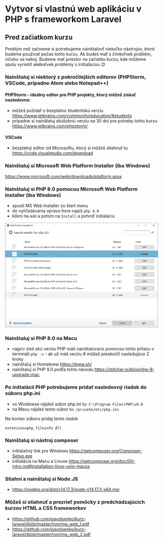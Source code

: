 # Vytvor si vlastnú web aplikáciu v PHP s frameworkom Laravel

## Pred začiatkom kurzu

Predtým než začneme si potrebujeme nainštalovť niekoľko nástrojov, ktoré budeme používať počas tohto kurzu. 
Ak budeš mať s čímkoľvek problém, ničoho sa neboj. Budeme mať priestor na začiatku kurzu, kde môžeme spolu vyriešiť akékoľvek problémy s inštaláciou 😉

### Nainštaluj si niektorý z pokročilejších editorov (PHPStorm, VSCode, prípadne Atom alebo Notepad++)

#### PHPStorm - ideálny editor pre PHP projekty, ktorý môžeš získať nasledovne:

- môžeš požidať o bezplatnú študentskú verziu https://www.jetbrains.com/community/education/#students
- prípadne si nainštaluj skúšobnú verziu na 30 dní pre potreby tohto kurzu https://www.jetbrains.com/phpstorm/

#### VSCode 
  - bezplatný editor od Microsoftu, ktorý si môžeš stiahnuť tu https://code.visualstudio.com/download

### Nainštaluj si Microsoft Web Platform Installer (iba Windows)

https://www.microsoft.com/web/downloads/platform.aspx

### Nainštaluj si PHP 8.0 pomocou Microsoft Web Platform Installer (iba Windows)
- spusti MS Web Installer zo štart menu
- do vyhľadávania vpravo hore napíš `php 8.0`
- klikni na `Add` a potom na `Install` a potvrď inštaláciu

![](install_php_8.0.png)

### Nainštaluj si PHP 8.0 na Macu
- najprv zisti akú verziu PHP máš nainštalovanú pomocou tohto prílazu v termináli `php -v` - ak už máš verziu 8 môžeš preskočiť nasledujúce 2 kroky
- nainštaluj si Homebrew https://brew.sh/
- nainštaluj si PHP 8.0 podľa tohto návodu https://stitcher.io/blog/php-8-upgrade-mac

### Po inštalácii PHP potrebujeme pridať nasledovný riadok do súboru php.ini
 - vo Windowse nájdeš súbor php.ini tu: `C:\Program Files\PHP\v8.0`
 - na Macu nájdeš tento súbor tu: `/private/etc/php.ini`

Na koniec súboru pridaj tento riadok
```
extension=php_fileinfo.dll
```

### Nainštaluj si nástroj composer
- inštalačný link pre Windows https://getcomposer.org/Composer-Setup.exe
- inštalácia na Macu a Linuxe https://getcomposer.org/doc/00-intro.md#installation-linux-unix-macos

### Stiahni a nainštaluj si Node.JS
- https://nodejs.org/dist/v14.17.3/node-v14.17.3-x64.msi

### Môžeš si stiahnuť a prezrieť pomôcky z predchádzajúcich kurzov HTML a CSS frameworkov
- https://github.com/pavolsenko/kurz-laravel/blob/master/tvorime_web_1.pdf
- https://github.com/pavolsenko/kurz-laravel/blob/master/tvorime_web_2.pdf






